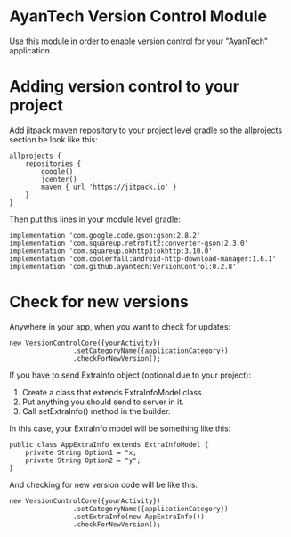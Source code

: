 # AyanTech Version Control Module

Use this module in order to enable version control for your "AyanTech" application.
# Adding version control to your project

Add jitpack maven repository to your project level gradle so the allprojects section be look like this:
```
allprojects {
    repositories {
        google()
        jcenter()
        maven { url 'https://jitpack.io' }
    }
}
```
Then put this lines in your module level gradle:
```
implementation 'com.google.code.gson:gson:2.8.2'
implementation 'com.squareup.retrofit2:converter-gson:2.3.0'
implementation 'com.squareup.okhttp3:okhttp:3.10.0'
implementation 'com.coolerfall:android-http-download-manager:1.6.1'
implementation 'com.github.ayantech:VersionControl:0.2.8'
```

# Check for new versions

Anywhere in your app, when you want to check for updates:
```
new VersionControlCore({yourActivity})
                .setCategoryName({applicationCategory})
                .checkForNewVersion();
```

If you have to send ExtraInfo object (optional due to your project):
1. Create a class that extends ExtraInfoModel class.
2. Put anything you should send to server in it.
3. Call setExtraInfo() method in the builder.

In this case, your ExtraInfo model will be something like this:
```
public class AppExtraInfo extends ExtraInfoModel {
    private String Option1 = "x;
    private String Option2 = "y";
}
```

And checking for new version code will be like this:
```
new VersionControlCore({yourActivity})
                .setCategoryName({applicationCategory})
                .setExtraInfo(new AppExtraInfo())
                .checkForNewVersion();
```
